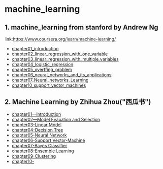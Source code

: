 # machine_learning
## 1. machine_learning from stanford by Andrew Ng

link:https://www.coursera.org/learn/machine-learning/
    
* [chapter01_introduction](https://github.com/Vita112/machine_learning/blob/master/machine_learning%20from%20stanford%20by%20Andrew%20Ng/chapter01_introduction.md)
* [chapter02_linear_regression_with_one_variable](https://github.com/Vita112/machine_learning/blob/master/machine_learning%20from%20stanford%20by%20Andrew%20Ng/chapter02_linear_regression_with_one_variable.md)
* [chapter03_linear_regression_with_multiple_variables](https://github.com/Vita112/machine_learning/blob/master/machine_learning%20from%20stanford%20by%20Andrew%20Ng/chapter03_linear_regression_with_multiple_variables.md)
* [chapter04_logistic_regression](https://github.com/Vita112/machine_learning/blob/master/machine_learning%20from%20stanford%20by%20Andrew%20Ng/chapter04_logistic_regression.md)
* [chapter05_overffing_problem](https://github.com/Vita112/machine_learning/blob/master/machine_learning%20from%20stanford%20by%20Andrew%20Ng/chapter05_overffing_problem.md)
* [chapter06_neural_networks_and_its_applications](https://github.com/Vita112/machine_learning/blob/master/machine_learning%20from%20stanford%20by%20Andrew%20Ng/chapter06_neural_networks_and_its_applications.md)
* [chapter07_Neural_networks_Learning](https://github.com/Vita112/machine_learning/blob/master/machine_learning%20from%20stanford%20by%20Andrew%20Ng/chapter07_Neural_networks_Learning.md)
* [chapter10_support_vector_machines](https://github.com/Vita112/machine_learning/blob/master/machine_learning%20from%20stanford%20by%20Andrew%20Ng/chapter10_support_vector_machines.md)


## 2. Machine Learning by Zhihua Zhou("西瓜书")
* [chapter01—Introduction]()
* [chapter02—Model Evauation and Selection]()
* [chapter03-Linear Model]()
* [chapter04-Decision Tree]()
* [chapter05-Neural Network]()
* [chapter06-Support Vector-Machine]()
* [chapter07-Bayes Classifier]()
* [chapter08-Ensemble Learning]()
* [chapter09-Clustering]()
* [chapter10-]()
